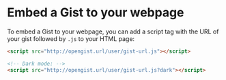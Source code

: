# Embed a Gist to your webpage

To embed a Gist to your webpage, you can add a script tag with the URL of your gist followed by `.js` to your HTML page:
    
```html
<script src="http://opengist.url/user/gist-url.js"></script>

<!-- Dark mode: -->
<script src="http://opengist.url/user/gist-url.js?dark"></script>
```

